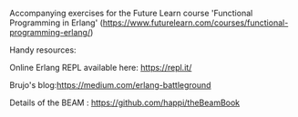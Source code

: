 Accompanying exercises for the Future Learn course 'Functional Programming in Erlang'
(https://www.futurelearn.com/courses/functional-programming-erlang/)

Handy resources:

Online Erlang REPL available here:
https://repl.it/

Brujo's blog:https://medium.com/erlang-battleground

Details of the BEAM : https://github.com/happi/theBeamBook
